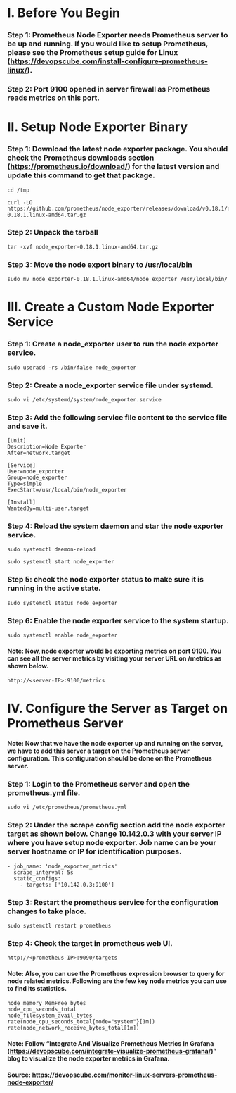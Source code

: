 # I. Before You Begin

### Step 1: Prometheus Node Exporter needs Prometheus server to be up and running. If you would like to setup Prometheus, please see the Prometheus setup guide for Linux (https://devopscube.com/install-configure-prometheus-linux/).
### Step 2: Port 9100 opened in server firewall as Prometheus reads metrics on this port.



# II. Setup Node Exporter Binary

### Step 1: Download the latest node exporter package. You should check the Prometheus downloads section (https://prometheus.io/download/) for the latest version and update this command to get that package.
```
cd /tmp
```

```
curl -LO https://github.com/prometheus/node_exporter/releases/download/v0.18.1/node_exporter-0.18.1.linux-amd64.tar.gz
```
### Step 2: Unpack the tarball
```
tar -xvf node_exporter-0.18.1.linux-amd64.tar.gz
```
### Step 3: Move the node export binary to /usr/local/bin
```
sudo mv node_exporter-0.18.1.linux-amd64/node_exporter /usr/local/bin/
```



# III. Create a Custom Node Exporter Service

### Step 1: Create a node_exporter user to run the node exporter service.
```
sudo useradd -rs /bin/false node_exporter
```

### Step 2: Create a node_exporter service file under systemd.
```
sudo vi /etc/systemd/system/node_exporter.service
```

### Step 3: Add the following service file content to the service file and save it.
```
[Unit]
Description=Node Exporter
After=network.target

[Service]
User=node_exporter
Group=node_exporter
Type=simple
ExecStart=/usr/local/bin/node_exporter

[Install]
WantedBy=multi-user.target
```

### Step 4: Reload the system daemon and star the node exporter service.
```
sudo systemctl daemon-reload
```

```
sudo systemctl start node_exporter
```

### Step 5: check the node exporter status to make sure it is running in the active state.
```
sudo systemctl status node_exporter
```

### Step 6: Enable the node exporter service to the system startup.
```
sudo systemctl enable node_exporter
```

#### Note: Now, node exporter would be exporting metrics on port 9100. You can see all the server metrics by visiting your server URL on /metrics as shown below.
```
http://<server-IP>:9100/metrics
```



# IV. Configure the Server as Target on Prometheus Server

#### Note: Now that we have the node exporter up and running on the server, we have to add this server a target on the Prometheus server configuration. This configuration should be done on the Prometheus server.

### Step 1: Login to the Prometheus server and open the prometheus.yml file.
```
sudo vi /etc/prometheus/prometheus.yml
```

### Step 2: Under the scrape config section add the node exporter target as shown below. Change 10.142.0.3 with your server IP where you have setup node exporter. Job name can be your server hostname or IP for identification purposes.
```
- job_name: 'node_exporter_metrics'
  scrape_interval: 5s
  static_configs:
    - targets: ['10.142.0.3:9100']
```

### Step 3: Restart the prometheus service for the configuration changes to take place.
```
sudo systemctl restart prometheus
```

### Step 4: Check the target in prometheus web UI.
```
http://<prometheus-IP>:9090/targets
```

#### Note: Also, you can use the Prometheus expression browser to query for node related metrics. Following are the few key node metrics you can use to find its statistics.
```
node_memory_MemFree_bytes
node_cpu_seconds_total
node_filesystem_avail_bytes
rate(node_cpu_seconds_total{mode="system"}[1m]) 
rate(node_network_receive_bytes_total[1m])
```



#### Note: Follow “Integrate And Visualize Prometheus Metrics In Grafana (https://devopscube.com/integrate-visualize-prometheus-grafana/)” blog to visualize the node exporter metrics in Grafana.

#### Source: https://devopscube.com/monitor-linux-servers-prometheus-node-exporter/